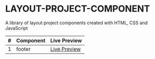 # LAYOUT-PROJECT-COMPONENT

A library of layout project components created with HTML, CSS and JavaScript

|  #  | Component       | Live Preview                                                                   |
| :-: | :-------------- | :----------------------------------------------------------------------------- |
|  1  | footer       | [Live Preview](https://nashki.github.io/layout/footer)       |

